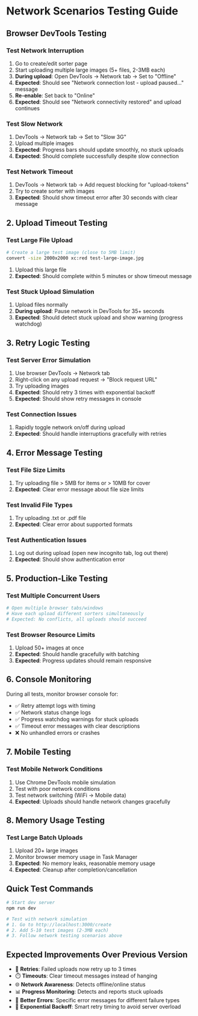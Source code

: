 # Network Scenarios Testing Guide

## Browser DevTools Testing

### Test Network Interruption
1. Go to create/edit sorter page
2. Start uploading multiple large images (5+ files, 2-3MB each)
3. **During upload**: Open DevTools → Network tab → Set to "Offline"
4. **Expected**: Should see "Network connection lost - upload paused..." message
5. **Re-enable**: Set back to "Online" 
6. **Expected**: Should see "Network connectivity restored" and upload continues

### Test Slow Network
1. DevTools → Network tab → Set to "Slow 3G"
2. Upload multiple images
3. **Expected**: Progress bars should update smoothly, no stuck uploads
4. **Expected**: Should complete successfully despite slow connection

### Test Network Timeout
1. DevTools → Network tab → Add request blocking for "upload-tokens"
2. Try to create sorter with images
3. **Expected**: Should show timeout error after 30 seconds with clear message

## 2. **Upload Timeout Testing**

### Test Large File Upload
```bash
# Create a large test image (close to 5MB limit)
convert -size 2000x2000 xc:red test-large-image.jpg
```
1. Upload this large file
2. **Expected**: Should complete within 5 minutes or show timeout message

### Test Stuck Upload Simulation
1. Upload files normally
2. **During upload**: Pause network in DevTools for 35+ seconds
3. **Expected**: Should detect stuck upload and show warning (progress watchdog)

## 3. **Retry Logic Testing**

### Test Server Error Simulation
1. Use browser DevTools → Network tab
2. Right-click on any upload request → "Block request URL"
3. Try uploading images
4. **Expected**: Should retry 3 times with exponential backoff
5. **Expected**: Should show retry messages in console

### Test Connection Issues
1. Rapidly toggle network on/off during upload
2. **Expected**: Should handle interruptions gracefully with retries

## 4. **Error Message Testing**

### Test File Size Limits
1. Try uploading file > 5MB for items or > 10MB for cover
2. **Expected**: Clear error message about file size limits

### Test Invalid File Types
1. Try uploading .txt or .pdf file
2. **Expected**: Clear error about supported formats

### Test Authentication Issues
1. Log out during upload (open new incognito tab, log out there)
2. **Expected**: Should show authentication error

## 5. **Production-Like Testing**

### Test Multiple Concurrent Users
```bash
# Open multiple browser tabs/windows
# Have each upload different sorters simultaneously
# Expected: No conflicts, all uploads should succeed
```

### Test Browser Resource Limits
1. Upload 50+ images at once
2. **Expected**: Should handle gracefully with batching
3. **Expected**: Progress updates should remain responsive

## 6. **Console Monitoring**

During all tests, monitor browser console for:
- ✅ Retry attempt logs with timing
- ✅ Network status change logs
- ✅ Progress watchdog warnings for stuck uploads
- ✅ Timeout error messages with clear descriptions
- ❌ No unhandled errors or crashes

## 7. **Mobile Testing**

### Test Mobile Network Conditions
1. Use Chrome DevTools mobile simulation
2. Test with poor network conditions
3. Test network switching (WiFi → Mobile data)
4. **Expected**: Uploads should handle network changes gracefully

## 8. **Memory Usage Testing**

### Test Large Batch Uploads
1. Upload 20+ large images
2. Monitor browser memory usage in Task Manager
3. **Expected**: No memory leaks, reasonable memory usage
4. **Expected**: Cleanup after completion/cancellation

## Quick Test Commands

```bash
# Start dev server
npm run dev

# Test with network simulation
# 1. Go to http://localhost:3000/create
# 2. Add 5-10 test images (2-3MB each)
# 3. Follow network testing scenarios above
```

## Expected Improvements Over Previous Version

- 🔄 **Retries**: Failed uploads now retry up to 3 times
- ⏱️ **Timeouts**: Clear timeout messages instead of hanging
- 🌐 **Network Awareness**: Detects offline/online status
- 📊 **Progress Monitoring**: Detects and reports stuck uploads
- 🎯 **Better Errors**: Specific error messages for different failure types
- 🔧 **Exponential Backoff**: Smart retry timing to avoid server overload